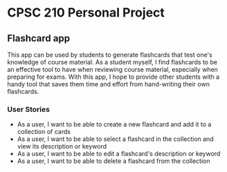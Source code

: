 # CPSC 210 Personal Project

## Flashcard app

This app can be used by students to generate flashcards that test one's knowledge of course material. As a student
myself, I find flashcards to be an effective tool to have when reviewing course material, especially when preparing
for exams. With this app, I hope to provide other students with a handy tool that saves them time and effort from 
hand-writing their own flashcards.

### User Stories

- As a user, I want to be able to create a new flashcard and add it to a collection of cards
- As a user, I want to be able to select a flashcard in the collection and view its description or keyword
- As a user, I want to be able to edit a flashcard's description or keyword
- As a user, I want to be able to delete a flashcard from the collection

